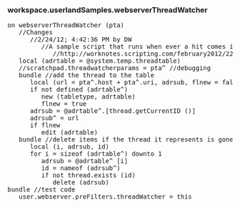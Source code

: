 ### workspace.userlandSamples.webserverThreadWatcher
<pre>
on webserverThreadWatcher (pta)
   //Changes
      //2/24/12; 4:42:36 PM by DW
         //A sample script that runs when ever a hit comes into your server. It keeps a table at system.temp.threadtable, which it opens when it creates it, that has one entry for each active thread. If a thread hangs around for a long time that could be a sign of a problem.
            //http://worknotes.scripting.com/february2012/22412ByDw/threadwatcherSampleScript/
   local (adrtable = @system.temp.threadtable)
   //scratchpad.threadwatcherparams = pta^ //debugging
   bundle //add the thread to the table
      local (url = pta^.host + pta^.uri, adrsub, flnew = false)
      if not defined (adrtable^)
         new (tabletype, adrtable)
         flnew = true
      adrsub = @adrtable^.[thread.getCurrentID ()]
      adrsub^ = url
      if flnew
         edit (adrtable)
   bundle //delete items if the thread it represents is gone
      local (i, adrsub, id)
      for i = sizeof (adrtable^) downto 1
         adrsub = @adrtable^ [i]
         id = nameof (adrsub^)
         if not thread.exists (id)
            delete (adrsub)
bundle //test code
   user.webserver.preFilters.threadWatcher = this

</pre>